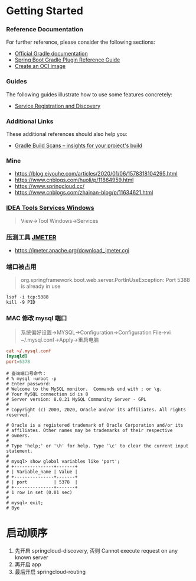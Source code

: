 # Getting Started

### Reference Documentation
For further reference, please consider the following sections:

* [Official Gradle documentation](https://docs.gradle.org)
* [Spring Boot Gradle Plugin Reference Guide](https://docs.spring.io/spring-boot/docs/2.3.3.RELEASE/gradle-plugin/reference/html/)
* [Create an OCI image](https://docs.spring.io/spring-boot/docs/2.3.3.RELEASE/gradle-plugin/reference/html/#build-image)

### Guides
The following guides illustrate how to use some features concretely:

* [Service Registration and Discovery](https://spring.io/guides/gs/service-registration-and-discovery/)

### Additional Links
These additional references should also help you:

* [Gradle Build Scans – insights for your project's build](https://scans.gradle.com#gradle)

### Mine
* https://blog.eiyouhe.com/articles/2020/01/06/1578318104295.html
* https://www.cnblogs.com/huoli/p/11864959.html
* https://www.springcloud.cc/
* https://www.cnblogs.com/zhainan-blog/p/11634621.html

### [IDEA Tools Services Windows](https://www.cnblogs.com/javalbb/p/12922238.html)
> View->Tool Windows->Services

### 压测工具 [JMETER](https://jmeter.apache.org/download_jmeter.cgi)
* https://jmeter.apache.org/download_jmeter.cgi

### 端口被占用
>  org.springframework.boot.web.server.PortInUseException: Port 5388 is already in use

```shell script
lsof -i tcp:5388
kill -9 PID
```

### MAC 修改 mysql 端口
> 系统偏好设置->MYSQL->Configuration->Configuration File->vi ~/.mysql.conf->Apply->重启电脑

```.mysql.conf
cat ~/.mysql.conf
[mysqld]
port=5378
```

```shell script
# 查询端口号命令：
# % mysql -uroot -p
# Enter password:
# Welcome to the MySQL monitor.  Commands end with ; or \g.
# Your MySQL connection id is 8
# Server version: 8.0.21 MySQL Community Server - GPL
#
# Copyright (c) 2000, 2020, Oracle and/or its affiliates. All rights reserved.

# Oracle is a registered trademark of Oracle Corporation and/or its
# affiliates. Other names may be trademarks of their respective
# owners.
#
# Type 'help;' or '\h' for help. Type '\c' to clear the current input statement.
#
# mysql> show global variables like 'port';
# +---------------+-------+
# | Variable_name | Value |
# +---------------+-------+
# | port          | 5378  |
# +---------------+-------+
# 1 row in set (0.01 sec)
#
# mysql> exit;
# Bye
```

# 启动顺序
1. 先开启 springcloud-discovery, 否则 Cannot execute request on any known server
2. 再开启 app
3. 最后开启 springcloud-routing
